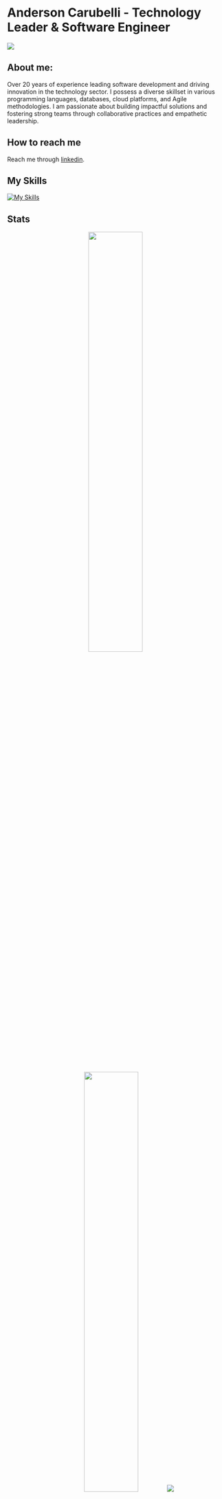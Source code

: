# Anderson Carubelli - Technology Leader & Software Engineer
<a href="https://www.linkedin.com/in/andersoncarubelli/"><img src="https://img.shields.io/badge/LinkedIn-informational?logo=linkedin"/></a>

## About me:

Over 20 years of experience leading software development and driving innovation in the technology sector. I possess a diverse skillset in various programming languages, databases, cloud platforms, and Agile methodologies. I am passionate about building impactful solutions and fostering strong teams through collaborative practices and empathetic leadership.

## How to reach me
Reach me through [linkedin](https://www.linkedin.com/in/andersoncarubelli/).

## My Skills
[![My Skills](https://skillicons.dev/icons?i=java,go,py,rails,git,github,gitlab,postgres,docker,aws,gcp,cloudflare)](https://skillicons.dev)

## Stats

<p align="center">
  <img height="50%" width="auto" src ="https://github-readme-stats.vercel.app/api?username=andersoncarubelli&show_icons=true&count_private=true&theme=darcula&hide_border=true&hide=issues,contribs&bg_color=00000000">
  <img height="50%" width="auto" src ="https://github-readme-stats.vercel.app/api/top-langs/?username=andersoncarubelli&layout=compact&hide_border=true&theme=darcula&bg_color=00000000&langs_count=6">
  <img src ="https://github-readme-streak-stats.herokuapp.com?user=andersoncarubelli&theme=darcula&hide_border=true&background=FFFFFF00">
  <br>
  <br>
</p>

